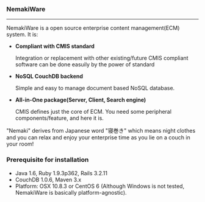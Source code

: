 ### NemakiWare

---


NemakiWare is a open source enterprise content management(ECM) system. It is:
* **Compliant with CMIS standard**

  Integration or replacement with other existing/future CMIS compliant software can be done easuily by the power of standard
* **NoSQL CouchDB backend** 

  Simple and easy to manage document based NoSQL database.
* **All-in-One package(Server, Client, Search engine)** 

  CMIS defines just the core of ECM. You need some peripheral components/feature, and here it is. 


"Nemaki" derives from Japanese word "寝巻き" which means night clothes and you can relax and enjoy your enterprise time as you lie on a couch in your room!

### Prerequisite for installation
* Java 1.6, Ruby 1.9.3p362, Rails 3.2.11
* CouchDB 1.0.6, Maven 3.x
* Platform: OSX 10.8.3 or CentOS 6 (Although Windows is not tested, NemakiWare is basically platform-agnostic).